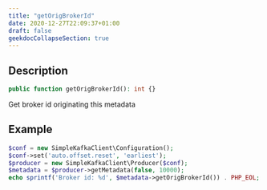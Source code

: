 ```yaml
---
title: "getOrigBrokerId"
date: 2020-12-27T22:09:37+01:00
draft: false
geekdocCollapseSection: true
---
```

## Description
```php
public function getOrigBrokerId(): int {}
```
Get broker id originating this metadata
## Example
```php
$conf = new SimpleKafkaClient\Configuration();
$conf->set('auto.offset.reset', 'earliest');
$producer = new SimpleKafkaClient\Producer($conf);
$metadata = $producer->getMetadata(false, 10000);
echo sprintf('Broker id: %d', $metadata->getOrigBrokerId()) . PHP_EOL;
```